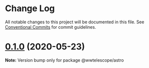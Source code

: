 # Change Log

All notable changes to this project will be documented in this file.
See [Conventional Commits](https://conventionalcommits.org) for commit guidelines.

# [0.1.0](https://github.com/pkgw/wwt-webgl-engine/compare/@wwtelescope/astro@0.1.0-beta.0...@wwtelescope/astro@0.1.0) (2020-05-23)

**Note:** Version bump only for package @wwtelescope/astro
